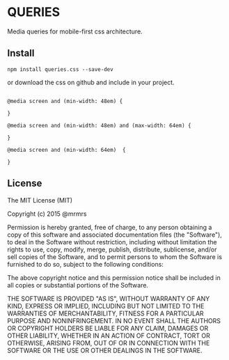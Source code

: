 # QUERIES

  Media queries for mobile-first css architecture.

## Install
```
npm install queries.css --save-dev
```
or download the css on github and include in your project.

```

@media screen and (min-width: 48em) {

}

@media screen and (min-width: 48em) and (max-width: 64em) {

}

@media screen and (min-width: 64em)  {

}

```
##  License

The MIT License (MIT)

Copyright (c) 2015 @mrmrs

Permission is hereby granted, free of charge, to any person obtaining a copy
of this software and associated documentation files (the "Software"), to deal
in the Software without restriction, including without limitation the rights
to use, copy, modify, merge, publish, distribute, sublicense, and/or sell
copies of the Software, and to permit persons to whom the Software is
furnished to do so, subject to the following conditions:

The above copyright notice and this permission notice shall be included in
all copies or substantial portions of the Software.

THE SOFTWARE IS PROVIDED "AS IS", WITHOUT WARRANTY OF ANY KIND, EXPRESS OR
IMPLIED, INCLUDING BUT NOT LIMITED TO THE WARRANTIES OF MERCHANTABILITY,
FITNESS FOR A PARTICULAR PURPOSE AND NONINFRINGEMENT. IN NO EVENT SHALL THE
AUTHORS OR COPYRIGHT HOLDERS BE LIABLE FOR ANY CLAIM, DAMAGES OR OTHER
LIABILITY, WHETHER IN AN ACTION OF CONTRACT, TORT OR OTHERWISE, ARISING FROM,
OUT OF OR IN CONNECTION WITH THE SOFTWARE OR THE USE OR OTHER DEALINGS IN
THE SOFTWARE.

